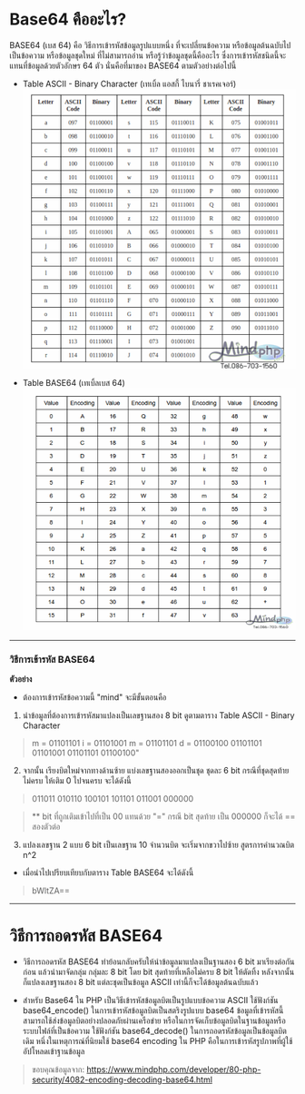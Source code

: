 # **Base64 คืออะไร?**
BASE64 (เบส 64) คือ วิธีการเข้ารหัสข้อมูลรูปแบบหนึ่ง ที่จะเปลี่ยนข้อความ หรือข้อมูลต้นฉบับไปเป็นข้อความ หรือข้อมูลชุดใหม่ ที่ไม่สามารถอ่าน หรือรู้ว่าข้อมูลชุดนี้คืออะไร ซึ่งการเข้ารหัสชนิดนี้จะแทนที่ข้อมูลด้วยตัวอักษร 64 ตัว นั่นคือที่มาของ BASE64 ตามตัวอย่างต่อไปนี้

- Table ASCII - Binary Character (เทเบิ้ล แอสกี้ ไบนารี่ ชาเรคเจอร์)
![image](img/Table%20ASCII%20-%20Binary%20Character.png)

- Table BASE64  (เทเบิ้ลเบส 64)
![image](img/Table%20base64.png)

---

### **วิธีการเข้ารหัส BASE64**
__ตัวอย่าง__
- ต้องการเข้ารหัสข้อความนี้ "mind" จะมีขั้นตอนคือ
1. นําข้อมูลที่ต้องการเข้ารหัสมาแปลงเป็นเลขฐานสอง 8 bit ดูตามตาราง Table ASCII - Binary Character

> 
> m = 01101101
> i = 01101001
> m = 01101101
> d = 01100100
> 01101101    01101001    01101101     01100100"
> 

2. จากนั้น เรียงบิตใหม่จากทางด้านซ้าย แบ่งเลขฐานสองออกเป็นชุด ชุดละ 6 bit กรณีที่ชุดสุดท้ายไม่ครบ ให้เติม 0 ไปจนครบ จะได้ดังนี้

>011011  010110  100101  101101  011001  000000

>** bit ที่ถูกเติมเข้าไปที่เป็น 00 แทนด้วย "="
กรณี bit สุดท้าย เป็น 000000 ก็จะได้ == สองตัวต่อ

3. แปลงเลขฐาน 2 แบบ 6 bit เป็นเลขฐาน 10
จำนวนบิต จะเริ่มจากขวาไปซ้าย สูตรการคำนวณบิต n^2

- เมื่อนำไปเปรียบเทียบกับตาราง Table BASE64 จะได้ดังนี้
> bWltZA==

---

# **วิธีการถอดรหัส BASE64**
- วิธีการถอดรหัส BASE64 ทําย้อนกลับครับให้นําข้อมูลมาแปลงเป็นฐานสอง 6 bit มาเรียงต่อกันก่อน แล้วนํามาจัดกลุ่ม กลุ่มละ 8 bit โดย bit สุดท้ายที่เหลือไม่ครบ 8 bit ให้ตัดทิ้ง หลังจากนั้นก็แปลงเลขฐานสอง 8 bit แต่ละชุดเป็นข้อมูล ASCII เท่านี้ก็จะได้ข้อมูลต้นฉบับแล้ว

- สำหรับ Base64 ใน PHP เป็นวิธีเข้ารหัสข้อมูลบิตเป็นรูปแบบข้อความ ASCII ใช้ฟังก์ชัน base64_encode()
ในการเข้ารหัสข้อมูลบิตเป็นสตริงรูปแบบ base64 ข้อมูลที่เข้ารหัสนี้สามารถใช้ส่งข้อมูลบิตอย่างปลอดภัยผ่านเครือข่าย หรือในการจัดเก็บข้อมูลบิตในฐานข้อมูลหรือระบบไฟล์ที่เป็นข้อความ ใช้ฟังก์ชัน base64_decode() ในการถอดรหัสข้อมูลเป็นข้อมูลบิตเดิม หนึ่งในเหตุการณ์ที่นิยมใช้ base64 encoding ใน PHP คือในการเข้ารหัสรูปภาพที่ผู้ใช้อัปโหลดเข้าฐานข้อมูล

> ขอบคุณข้อมูลจาก: https://www.mindphp.com/developer/80-php-security/4082-encoding-decoding-base64.html